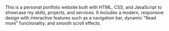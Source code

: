 This is a personal portfolio website built with HTML, CSS, and JavaScript to showcase my skills, projects, and services. It includes a modern, responsive design with interactive features such as a navigation bar, dynamic "Read more" functionality, and smooth scroll effects.
